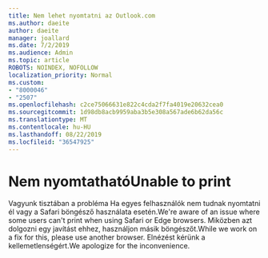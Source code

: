 ```yaml
---
title: Nem lehet nyomtatni az Outlook.com
ms.author: daeite
author: daeite
manager: joallard
ms.date: 7/2/2019
ms.audience: Admin
ms.topic: article
ROBOTS: NOINDEX, NOFOLLOW
localization_priority: Normal
ms.custom:
- "8000046"
- "2507"
ms.openlocfilehash: c2ce75066631e822c4cda2f7fa4019e20632cea0
ms.sourcegitcommit: 1d98db8acb9959aba3b5e308a567ade6b62da56c
ms.translationtype: MT
ms.contentlocale: hu-HU
ms.lasthandoff: 08/22/2019
ms.locfileid: "36547925"
---
```

# <a name="unable-to-print"></a><span data-ttu-id="8464c-102">Nem nyomtatható</span><span class="sxs-lookup"><span data-stu-id="8464c-102">Unable to print</span></span>

<span data-ttu-id="8464c-103">Vagyunk tisztában a probléma Ha egyes felhasználók nem tudnak nyomtatni él vagy a Safari böngésző használata esetén.</span><span class="sxs-lookup"><span data-stu-id="8464c-103">We're aware of an issue where some users can't print when using Safari or Edge browsers.</span></span> <span data-ttu-id="8464c-104">Miközben azt dolgozni egy javítást ehhez, használjon másik böngészőt.</span><span class="sxs-lookup"><span data-stu-id="8464c-104">While we work on a fix for this, please use another browser.</span></span> <span data-ttu-id="8464c-105">Elnézést kérünk a kellemetlenségért.</span><span class="sxs-lookup"><span data-stu-id="8464c-105">We apologize for the inconvenience.</span></span>
